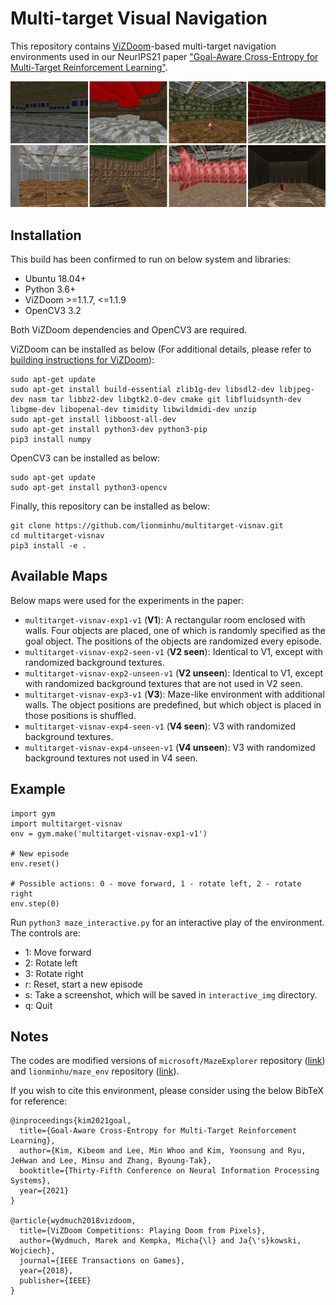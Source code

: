 # Multi-target Visual Navigation
This repository contains [ViZDoom](https://github.com/mwydmuch/ViZDoom)-based multi-target navigation environments used in our NeurIPS21 paper ["Goal-Aware Cross-Entropy for Multi-Target Reinforcement Learning"](https://arxiv.org/abs/2110.12985).

![](docs/sample.png)

## Installation
This build has been confirmed to run on below system and libraries:
- Ubuntu 18.04+
- Python 3.6+
- ViZDoom >=1.1.7, <=1.1.9
- OpenCV3 3.2

Both ViZDoom dependencies and OpenCV3 are required.

ViZDoom can be installed as below (For additional details, please refer to [building instructions for ViZDoom](https://github.com/mwydmuch/ViZDoom/blob/master/doc/Building.md)):
```
sudo apt-get update
sudo apt-get install build-essential zlib1g-dev libsdl2-dev libjpeg-dev nasm tar libbz2-dev libgtk2.0-dev cmake git libfluidsynth-dev libgme-dev libopenal-dev timidity libwildmidi-dev unzip
sudo apt-get install libboost-all-dev
sudo apt-get install python3-dev python3-pip
pip3 install numpy
```

OpenCV3 can be installed as below:
```
sudo apt-get update
sudo apt-get install python3-opencv
```

Finally, this repository can be installed as below:
```
git clone https://github.com/lionminhu/multitarget-visnav.git
cd multitarget-visnav
pip3 install -e .
```

## Available Maps
Below maps were used for the experiments in the paper:
- `multitarget-visnav-exp1-v1` (**V1**): A rectangular room enclosed with walls. Four objects are placed, one of which is randomly specified as the goal object. The positions of the objects are randomized every episode.
- `multitarget-visnav-exp2-seen-v1` (**V2 seen**): Identical to V1, except with randomized background textures.
- `multitarget-visnav-exp2-unseen-v1` (**V2 unseen**): Identical to V1, except with randomized background textures that are not used in V2 seen.
- `multitarget-visnav-exp3-v1` (**V3**): Maze-like environment with additional walls. The object positions are predefined, but which object is placed in those positions is shuffled.
- `multitarget-visnav-exp4-seen-v1` (**V4 seen**): V3 with randomized background textures.
- `multitarget-visnav-exp4-unseen-v1` (**V4 unseen**): V3 with randomized background textures not used in V4 seen.


## Example
```
import gym
import multitarget-visnav
env = gym.make('multitarget-visnav-exp1-v1')

# New episode
env.reset()

# Possible actions: 0 - move forward, 1 - rotate left, 2 - rotate right
env.step(0)
```

Run `python3 maze_interactive.py` for an interactive play of the environment. The controls are:
- 1: Move forward
- 2: Rotate left
- 3: Rotate right
- r: Reset, start a new episode
- s: Take a screenshot, which will be saved in `interactive_img` directory.
- q: Quit



## Notes

The codes are modified versions of `microsoft/MazeExplorer` repository ([link](https://github.com/microsoft/MazeExplorer)) and `lionminhu/maze_env` repository ([link](https://github.com/lionminhu/maze_env)).

If you wish to cite this environment, please consider using the below BibTeX for reference:
```
@inproceedings{kim2021goal,
  title={Goal-Aware Cross-Entropy for Multi-Target Reinforcement Learning},
  author={Kim, Kibeom and Lee, Min Whoo and Kim, Yoonsung and Ryu, JeHwan and Lee, Minsu and Zhang, Byoung-Tak},
  booktitle={Thirty-Fifth Conference on Neural Information Processing Systems},
  year={2021}
}

@article{wydmuch2018vizdoom,
  title={ViZDoom Competitions: Playing Doom from Pixels},
  author={Wydmuch, Marek and Kempka, Micha{\l} and Ja{\'s}kowski, Wojciech},
  journal={IEEE Transactions on Games},
  year={2018},
  publisher={IEEE}
}
```